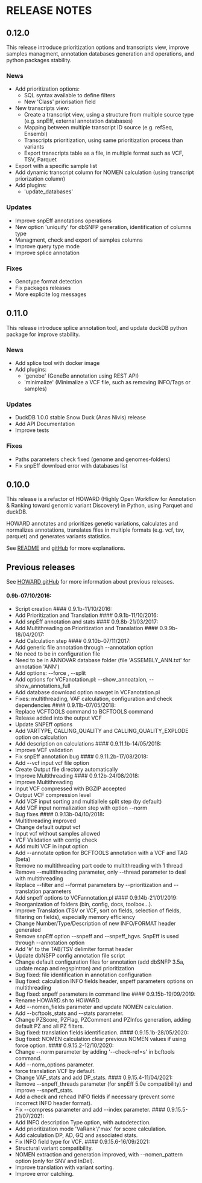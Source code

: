 # RELEASE NOTES

## 0.12.0

This release introduce prioritization options and transcripts view,
improve samples managment, annotation databases generation and
operations, and python packages stability.

### News

- Add prioritization options:
  - SQL syntax available to define filters
  - New 'Class' priorisation field
- New transcripts view:
  - Create a transcript view, using a structure from multiple source
    type (e.g. snpEff, external annotation databases)
  - Mapping between multiple transcript ID source (e.g. refSeq, Ensembl)
  - Transcripts prioritization, using same prioritization process than
    variants
  - Export transcripts table as a file, in multiple format such as VCF,
    TSV, Parquet
- Export with a specific sample list
- Add dynamic transcript column for NOMEN calculation (using transcript
  priorization column)
- Add plugins:
  - 'update_databases'

### Updates

- Improve snpEff annotations operations
- New option 'uniquify' for dbSNFP generation, identification of columns
  type
- Managment, check and export of samples columns
- Improve query type mode
- Improve splice annotation

### Fixes

- Genotype format detection
- Fix packages releases
- More explicite log messages

## 0.11.0

This release introduce splice annotation tool, and update duckDB python
package for improve stability.

### News

- Add splice tool with docker image
- Add plugins:
  - 'genebe' (GeneBe annotation using REST API)
  - 'minimalize' (Minimalize a VCF file, such as removing INFO/Tags or
    samples)

### Updates

- DuckDB 1.0.0 stable Snow Duck (Anas Nivis) release
- Add API Documentation
- Improve tests

### Fixes

- Paths parameters check fixed (genome and genomes-folders)
- Fix snpEff download error with databases list

## 0.10.0

This release is a refactor of HOWARD (Highly Open Workflow for
Annotation & Ranking toward genomic variant Discovery) in Python, using
Parquet and duckDB.

HOWARD annotates and prioritizes genetic variations, calculates and
normalizes annotations, translates files in multiple formats (e.g. vcf,
tsv, parquet) and generates variants statistics.

See [README](README.md) and
[gitHub](https://github.com/bioinfo-chru-strasbourg/howard) for more
explanations.

## Previous releases

See [HOWARD gitHub](https://github.com/bioinfo-chru-strasbourg/howard)
for more information about previous releases.

#### 0.9b-07/10/2016:

- Script creation \#### 0.9.1b-11/10/2016:
- Add Prioritization and Translation \#### 0.9.1b-11/10/2016:
- Add snpEff annotation and stats \#### 0.9.8b-21/03/2017:
- Add Multithreading on Prioritization and Translation \####
  0.9.9b-18/04/2017:
- Add Calculation step \#### 0.9.10b-07/11/2017:
- Add generic file annotation through --annotation option
- No need to be in configuration file
- Need to be in ANNOVAR database folder (file 'ASSEMBLY_ANN.txt' for
  annotation 'ANN')
- Add options: --force , --split
- Add options for VCFanotation.pl: --show_annoataion,
  --show_annotations_full
- Add database download option nowget in VCFanotation.pl
- Fixes: multithreading, VAF calculation, configuration and check
  dependencies \#### 0.9.11b-07/05/2018:
- Replace VCFTOOLS command to BCFTOOLS command
- Release added into the output VCF
- Update SNPEff options
- Add VARTYPE, CALLING_QUALITY and CALLING_QUALITY_EXPLODE option on
  calculation
- Add description on calculations \#### 0.9.11.1b-14/05/2018:
- Improve VCF validation
- Fix snpEff annotation bug \#### 0.9.11.2b-17/08/2018:
- Add --vcf input vcf file option
- Create Output file directory automatically
- Improve Multithreading \#### 0.9.12b-24/08/2018:
- Improve Multithreading
- Input VCF compressed with BGZIP accepted
- Output VCF compression level
- Add VCF input sorting and multiallele split step (by default)
- Add VCF input normalization step with option --norm
- Bug fixes \#### 0.9.13b-04/10/2018:
- Multithreading improved
- Change default output vcf
- Input vcf without samples allowed
- VCF Validation with contig check
- Add multi VCF in input option
- Add --annotate option for BCFTOOLS annotation with a VCF and TAG
  (beta)
- Remove no multithreading part code to multithreading with 1 thread
- Remove --multithreading parameter, only --thread parameter to deal
  with multithreading
- Replace --filter and --format parameters by --prioritization and
  --translation parameters
- Add snpeff options to VCFannotation.pl \#### 0.9.14b-21/01/2019:
- Reorganization of folders (bin, config, docs, toolbox...).
- Improve Translation (TSV or VCF, sort on fields, selection of fields,
  filtering on fields), especially memory efficiency
- Change Number/Type/Description of new INFO/FORMAT header generated
- Remove snpEff option --snpeff and --snpeff_hgvs. SnpEff is used
  through --annotation option
- Add '#' to the TAB/TSV delimiter format header
- Update dbNSFP config annotation file script
- Change default configuration files for annotation (add dbSNFP 3.5a,
  update mcap and regspintron) and prioritization
- Bug fixed: file identification in annotation configuration
- Bug fixed: calculation INFO fields header, snpeff parameters options
  on multithreading
- Bug fixed: snpeff parameters in command line \#### 0.9.15b-19/09/2019:
- Rename HOWARD.sh to HOWARD.
- Add --nomen_fields parameter and update NOMEN calculation.
- Add --bcftools_stats and --stats parameter.
- Change PZScore, PZFlag, PZComment and PZInfos generation, adding
  default PZ and all PZ filters.
- Bug fixed: translation fields identification. \####
  0.9.15.1b-28/05/2020:
- Bug fixed: NOMEN calculation clear previous NOMEN values if using
  force option. \#### 0.9.15.2-12/10/2020:
- Change --norm parameter by adding '--check-ref=s' in bcftools command.
- Add --norm_options parameter.
- force translation VCF by default.
- Change VAF_stats and add DP_stats. \#### 0.9.15.4-11/04/2021:
- Remove --snpeff_threads parameter (for snpEff 5.0e compatibility) and
  improve --snpeff_stats.
- Add a check and rehead INFO fields if necessary (prevent some
  incorrect INFO header format).
- Fix --compress parameter and add --index parameter. \####
  0.9.15.5-21/07/2021:
- Add INFO description Type option, with autodetection.
- Add prioritization mode 'VaRank'/'max' for score calculation.
- Add calculation DP, AD, GQ and associated stats.
- Fix INFO field type for VCF. \#### 0.9.15.6-16/09/2021:
- Structural variant compatibility.
- NOMEN extraction and generation improved, with --nomen_pattern option
  (only for SNV and InDel).
- Improve translation with variant sorting.
- Improve error catching.
